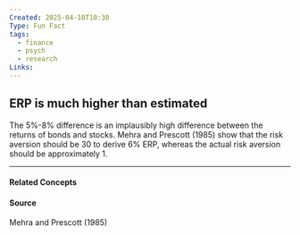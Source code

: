 ```yaml
---
Created: 2025-04-10T10:30
Type: Fun Fact
tags:
  - finance
  - psych
  - research
Links:
---
```

## ERP is much higher than estimated

The 5%-8% difference is an implausibly high difference between the returns of bonds and stocks. Mehra and Prescott (1985) show that the risk aversion should be 30 to derive 6% ERP, whereas the actual risk aversion should be approximately 1.

---
#### Related Concepts

#### Source
Mehra and Prescott (1985)

